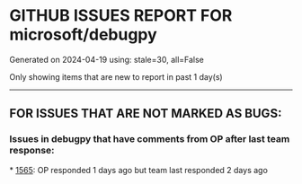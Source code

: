 
# GITHUB ISSUES REPORT FOR microsoft/debugpy


Generated on 2024-04-19 using: stale=30, all=False


Only showing items that are new to report in past 1 day(s)


---

## FOR ISSUES THAT ARE NOT MARKED AS BUGS:


### Issues in debugpy that have comments from OP after last team response:


\* [1565](https://github.com/microsoft/debugpy/issues/1565 "Skip nonrelevant `case`s in `match/case` during step by step debugging"): OP responded 1 days ago but team last responded 2 days ago
